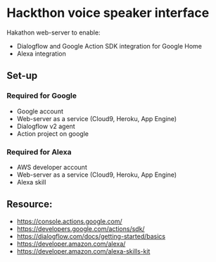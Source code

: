 # Hackthon voice speaker interface
Hakathon web-server to enable:
- Dialogflow and Google Action SDK integration for Google Home 
- Alexa integration

## Set-up 

### Required for Google
- Google account
- Web-server as a service (Cloud9, Heroku, App Engine)
- Dialogflow v2 agent
- Action project on google

### Required for Alexa
- AWS developer account
- Web-server as a service (Cloud9, Heroku, App Engine)
- Alexa skill

## Resource:
- <https://console.actions.google.com/>
- <https://developers.google.com/actions/sdk/>
- <https://dialogflow.com/docs/getting-started/basics>
- <https://developer.amazon.com/alexa/>
- <https://developer.amazon.com/alexa-skills-kit>



